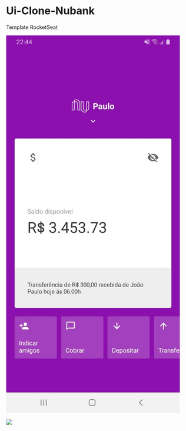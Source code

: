 # Ui-Clone-Nubank

Template RocketSeat


![](images/screenshot-1.jpg)

![](images/screenshot-.jpg)

